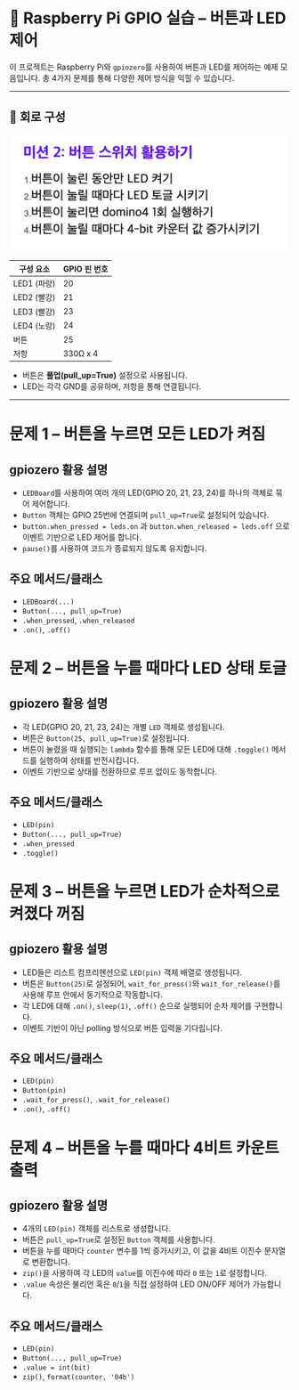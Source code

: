# 🧪 Raspberry Pi GPIO 실습 – 버튼과 LED 제어

이 프로젝트는 Raspberry Pi와 `gpiozero`를 사용하여 버튼과 LED를 제어하는 예제 모음입니다. 총 4가지 문제를 통해 다양한 제어 방식을 익힐 수 있습니다.

---

## 🔌 회로 구성

![회로 이미지](./image3.jpeg)

| 구성 요소 | GPIO 핀 번호 |
|-----------|--------------|
| LED1 (파랑) | 20 |
| LED2 (빨강) | 21 |
| LED3 (빨강) | 23 |
| LED4 (노랑) | 24 |
| 버튼 | 25 |
| 저항 | 330Ω x 4 |

- 버튼은 **풀업(pull_up=True)** 설정으로 사용됩니다.
- LED는 각각 GND를 공유하며, 저항을 통해 연결됩니다.

---
# 문제 1 – 버튼을 누르면 모든 LED가 켜짐

## gpiozero 활용 설명

- `LEDBoard`를 사용하여 여러 개의 LED(GPIO 20, 21, 23, 24)를 하나의 객체로 묶어 제어합니다.
- `Button` 객체는 GPIO 25번에 연결되며 `pull_up=True`로 설정되어 있습니다.
- `button.when_pressed = leds.on` 과 `button.when_released = leds.off` 으로 이벤트 기반으로 LED 제어를 합니다.
- `pause()`를 사용하여 코드가 종료되지 않도록 유지합니다.

## 주요 메서드/클래스
- `LEDBoard(...)`
- `Button(..., pull_up=True)`
- `.when_pressed`, `.when_released`
- `.on()`, `.off()`

# 문제 2 – 버튼을 누를 때마다 LED 상태 토글

## gpiozero 활용 설명

- 각 LED(GPIO 20, 21, 23, 24)는 개별 `LED` 객체로 생성됩니다.
- 버튼은 `Button(25, pull_up=True)`로 설정됩니다.
- 버튼이 눌렸을 때 실행되는 `lambda` 함수를 통해 모든 LED에 대해 `.toggle()` 메서드를 실행하여 상태를 반전시킵니다.
- 이벤트 기반으로 상태를 전환하므로 루프 없이도 동작합니다.

## 주요 메서드/클래스
- `LED(pin)`
- `Button(..., pull_up=True)`
- `.when_pressed`
- `.toggle()`

# 문제 3 – 버튼을 누르면 LED가 순차적으로 켜졌다 꺼짐

## gpiozero 활용 설명

- LED들은 리스트 컴프리헨션으로 `LED(pin)` 객체 배열로 생성됩니다.
- 버튼은 `Button(25)`로 설정되어, `wait_for_press()`와 `wait_for_release()`를 사용해 루프 안에서 동기적으로 작동합니다.
- 각 LED에 대해 `.on()`, `sleep(1)`, `.off()` 순으로 실행되어 순차 제어를 구현합니다.
- 이벤트 기반이 아닌 polling 방식으로 버튼 입력을 기다립니다.

## 주요 메서드/클래스
- `LED(pin)`
- `Button(pin)`
- `.wait_for_press()`, `.wait_for_release()`
- `.on()`, `.off()`





# 문제 4 – 버튼을 누를 때마다 4비트 카운트 출력

## gpiozero 활용 설명

- 4개의 `LED(pin)` 객체를 리스트로 생성합니다.
- 버튼은 `pull_up=True`로 설정된 `Button` 객체를 사용합니다.
- 버튼을 누를 때마다 `counter` 변수를 1씩 증가시키고, 이 값을 4비트 이진수 문자열로 변환합니다.
- `zip()`을 사용하여 각 LED의 `value`를 이진수에 따라 `0` 또는 `1`로 설정합니다.
- `.value` 속성은 불리언 혹은 `0`/`1`을 직접 설정하여 LED ON/OFF 제어가 가능합니다.

## 주요 메서드/클래스
- `LED(pin)`
- `Button(..., pull_up=True)`
- `.value = int(bit)`
- `zip()`, `format(counter, '04b')`
